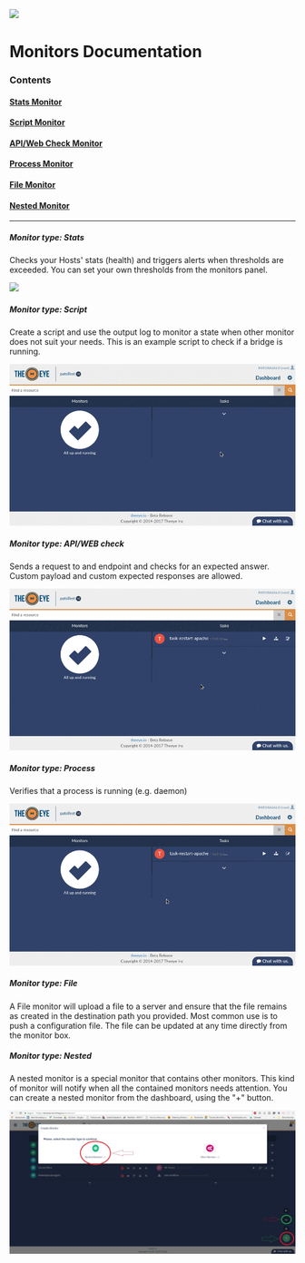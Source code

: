 [![](https://theeye.io/landpage/images/logo.png)](https://theeye.io)

# Monitors Documentation
### Contents
#### [Stats Monitor](#monitor-type-stats)
#### [Script Monitor](#monitor-type-script)
#### [API/Web Check Monitor](#monitor-type-api-webcheck)
#### [Process Monitor](#monitor-type-process)
#### [File Monitor](#monitor-type-file)
#### [Nested Monitor](#monitor-type-nested)
------------------------------

##### Monitor type: Stats

Checks your Hosts' stats (health) and triggers alerts when thresholds are exceeded.
You can set your own thresholds from the monitors panel.

![](https://github.com/patobas/docs/blob/master/monitor_stats.gif)

##### Monitor type: Script

Create a script and use the output log to monitor a state when other monitor does not suit your needs.
This is an example script to check if a bridge is running.

![](https://github.com/patobas/docs/blob/master/monitor_script.gif)


##### Monitor type: API/WEB check

Sends a request to and endpoint and checks for an expected answer.
Custom payload and custom expected responses are allowed.

![](https://github.com/patobas/docs/blob/master/web_api.gif)


##### Monitor type: Process

Verifies that a process is running (e.g. daemon)

![](https://github.com/patobas/docs/blob/master/monitor_process.gif)

##### Monitor type: File

A File monitor will upload a file to a server and ensure that the file remains as created in the destination path you provided.
Most common use is to push a configuration file. The file can be updated at any time directly from the monitor box.

##### Monitor type: Nested
A nested monitor is a special monitor that contains other monitors. This kind of monitor will notify when all the contained monitors needs attention.
You can create a nested monitor from the dashboard, using the "+" button. 

![](/images/NestedMonitors.jpg)
